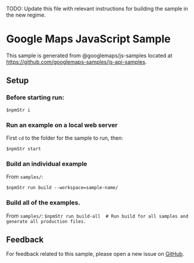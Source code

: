 TODO: Update this file with relevant instructions for building the sample
in the new regime.


# Google Maps JavaScript Sample

This sample is generated from @googlemaps/js-samples located at
https://github.com/googlemaps-samples/js-api-samples.

## Setup

### Before starting run:

`$npmStr i`

### Run an example on a local web server

First `cd` to the folder for the sample to run, then:

`$npmStr start`

### Build an individual example

From `samples/`:

`$npmStr run build --workspace=sample-name/`

### Build all of the examples.

From `samples/`:
`$npmStr run build-all  # Run build for all samples and generate all production files.`

## Feedback

For feedback related to this sample, please open a new issue on
[GitHub](https://github.com/googlemaps-samples/js-api-samples/issues).

